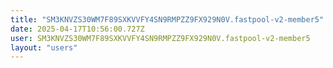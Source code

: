 ```yaml
---
title: "SM3KNVZS30WM7F89SXKVVFY4SN9RMPZZ9FX929N0V.fastpool-v2-member5"
date: 2025-04-17T10:56:00.727Z
user: SM3KNVZS30WM7F89SXKVVFY4SN9RMPZZ9FX929N0V.fastpool-v2-member5
layout: "users"
---
```

    
